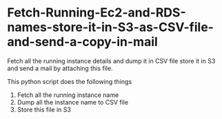 # Fetch-Running-Ec2-and-RDS-names-store-it-in-S3-as-CSV-file-and-send-a-copy-in-mail
Fetch all the running instance details and dump it in CSV file store it in S3 and send a mail by attaching this file.

This python script does the following things

1. Fetch all the running instance name
2. Dump all the instance name to CSV file
3. Store this file in S3

